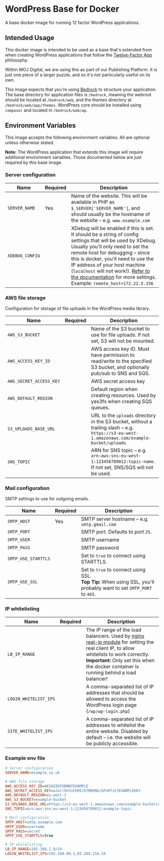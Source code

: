 # WordPress Base for Docker

A base docker image for running 12 factor WordPress applications.

## Intended Usage

This docker image is intended to be used as a base that's extended from when creating  WordPress applications that follow the [Twelve-Factor App](http://12factor.net/) philosophy.

Within MOJ Digital, we are using this as part of our Publishing Platform. It is just one piece of a larger puzzle, and so it's not particularly useful on its own.

This image expects that you're using [Bedrock](https://roots.io/bedrock/) to structure your application. The base directory for application files is `/bedrock`, meaning the webroot should be located at `/bedrock/web`, and the themes directory at `/bedrock/web/app/themes`. WordPress core should be installed using `composer` and located in `/bedrock/web/wp`.

## Environment Variables

This image accepts the following environment variables. All are optional unless otherwise stated.

**Note:** The WordPress application that extends this image will require additional environment variables. Those documented below are just required by this base image.

### Server configuration

| Name            | Required | Description |
| --------------- | -------- | ----------- |
| `SERVER_NAME`   | Yes      | Name of the website. This will be available in PHP as `$_SERVER['SERVER_NAME']`, and should usually be the hostname of the website – e.g. `www.example.com` |
| `XDEBUG_CONFIG` |          | XDebug will be enabled if this is set. It should be a string of config settings that will be used by XDebug. Usually you'll only need to set the remote host for debugging – since this is docker, you'll need to use the IP address of your host machine (`localhost` will not work!). [Refer to the documentation](https://xdebug.org/docs/all_settings) for more settings. Example: `remote_host=172.22.5.156` |

### AWS file storage

Configuration for storage of file uploads in the WordPress media library.

| Name                    | Required | Description |
| ----------------------- | -------- | ----------- |
| `AWS_S3_BUCKET`         |          | Name of the S3 bucket to use for file uploads. If not set, S3 will not be mounted. |
| `AWS_ACCESS_KEY_ID`     |          | AWS access key ID. Must have permission to read/write to the specified S3 bucket, and optionally pub/sub to SNS and SQS. |
| `AWS_SECRET_ACCESS_KEY` |          | AWS secret access key |
| `AWS_DEFAULT_REGION`    |          | Default region when creating resources. Used by yas3fs when creating SQS queues. |
| `S3_UPLOADS_BASE_URL`   |          | URL to the `uploads` directory in the S3 bucket, without a trailing slash – e.g. `https://s3-eu-west-1.amazonaws.com/example-bucket/uploads` |
| `SNS_TOPIC`             |          | ARN for SNS topic – e.g. `arn:aws:sns:eu-west-1:123456789012:topic-name`. If not set, SNS/SQS will not be used. |

### Mail configuration

SMTP settings to use for outgoing emails.

| Name                | Required | Description |
| ------------------- | -------- | ----------- |
| `SMTP_HOST`         | Yes      | SMTP server hostname – e.g. `smtp.gmail.com` |
| `SMTP_PORT`         |          | SMTP port. Defaults to port `25`. |
| `SMTP_USER`         |          | SMTP username |
| `SMTP_PASS`         |          | SMTP password |
| `SMTP_USE_STARTTLS` |          | Set to `true` to connect using STARTTLS. |
| `SMTP_USE_SSL`      |          | Set to `true` to connect using SSL. <br/> **Top Tip:** When using SSL, you'll probably want to set `SMTP_PORT` to `465`. |

### IP whitelisting

| Name                  | Required | Description |
| --------------------- | -------- | ----------- |
| `LB_IP_RANGE`         |          | The IP range of the load balancers. Used by [nginx real-ip module](https://nginx.org/en/docs/http/ngx_http_realip_module.html) for setting the real client IP, to allow whitelists to work correctly. <br/> **Important:** Only set this when the docker container is running behind a load balancer! |
| `LOGIN_WHITELIST_IPS` |          | A comma-separated list of IP addresses that should be allowed to access the WordPress login page (`/wp/wp-login.php`) |
| `SITE_WHITELIST_IPS`  |          | A comma-separated list of IP addresses to whitelist the entire website. Disabled by default – i.e. the website will be publicly accessible. |

### Example env file

```ini
# Server configuration
SERVER_NAME=example.co.uk

# AWS file storage
AWS_ACCESS_KEY_ID=AKIAIOSFODNN7EXAMPLE
AWS_SECRET_ACCESS_KEY=wJalrXUtnFEMI/K7MDENG/bPxRfiCYEXAMPLEKEY
AWS_DEFAULT_REGION=eu-west-1
AWS_S3_BUCKET=example-bucket
S3_UPLOADS_BASE_URL=https://s3-eu-west-1.amazonaws.com/example-bucket/uploads
SNS_TOPIC=arn:aws:sns:eu-west-1:123456789012:example-topic

# Mail configuration
SMTP_HOST=smtp.example.com
SMTP_USER=username
SMTP_PASS=secret
SMTP_USE_STARTTLS=true

# IP whitelisting
LB_IP_RANGE=192.168.1.0/24
LOGIN_WHITELIST_IPS=192.168.99.1,93.184.216.34
```
